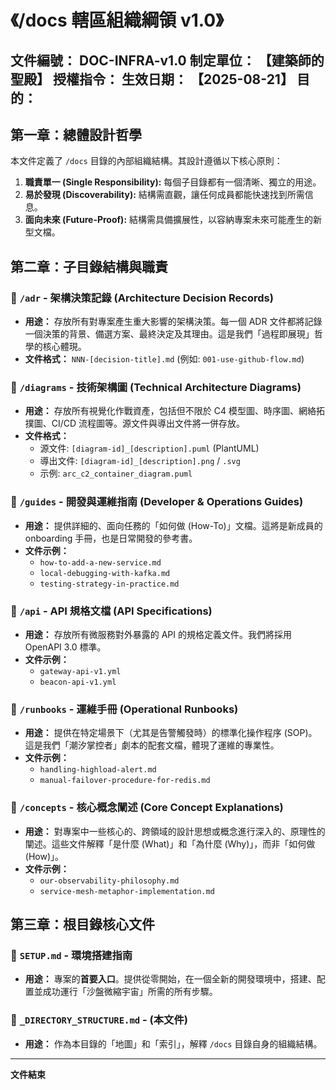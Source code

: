 # 《/docs 轄區組織綱領 v1.0》
**文件編號：** DOC-INFRA-v1.0
**制定單位：** 【建築師的聖殿】
**授權指令：**
**生效日期：** 【2025-08-21】
**目的：**
---

## 第一章：總體設計哲學

本文件定義了 `/docs` 目錄的內部組織結構。其設計遵循以下核心原則：

1.  **職責單一 (Single Responsibility):** 每個子目錄都有一個清晰、獨立的用途。
2.  **易於發現 (Discoverability):** 結構需直觀，讓任何成員都能快速找到所需信息。
3.  **面向未來 (Future-Proof):** 結構需具備擴展性，以容納專案未來可能產生的新型文檔。

## 第二章：子目錄結構與職責

### 📁 `/adr` - 架構決策記錄 (Architecture Decision Records)

*   **用途：** 存放所有對專案產生重大影響的架構決策。每一個 ADR 文件都將記錄一個決策的背景、備選方案、最終決定及其理由。這是我們「過程即展現」哲學的核心體現。
*   **文件格式：** `NNN-[decision-title].md` (例如: `001-use-github-flow.md`)

### 📁 `/diagrams` - 技術架構圖 (Technical Architecture Diagrams)

*   **用途：** 存放所有視覺化作戰資產，包括但不限於 C4 模型圖、時序圖、網絡拓撲圖、CI/CD 流程圖等。源文件與導出文件將一併存放。
*   **文件格式：**
    *   源文件: `[diagram-id]_[description].puml` (PlantUML)
    *   導出文件: `[diagram-id]_[description].png` / `.svg`
    *   示例: `arc_c2_container_diagram.puml`

### 📁 `/guides` - 開發與運維指南 (Developer & Operations Guides)

*   **用途：** 提供詳細的、面向任務的「如何做 (How-To)」文檔。這將是新成員的 onboarding 手冊，也是日常開發的參考書。
*   **文件示例：**
    *   `how-to-add-a-new-service.md`
    *   `local-debugging-with-kafka.md`
    *   `testing-strategy-in-practice.md`

### 📁 `/api` - API 規格文檔 (API Specifications)

*   **用途：** 存放所有微服務對外暴露的 API 的規格定義文件。我們將採用 OpenAPI 3.0 標準。
*   **文件示例：**
    *   `gateway-api-v1.yml`
    *   `beacon-api-v1.yml`

### 📁 `/runbooks` - 運維手冊 (Operational Runbooks)

*   **用途：** 提供在特定場景下（尤其是告警觸發時）的標準化操作程序 (SOP)。這是我們「潮汐掌控者」劇本的配套文檔，體現了運維的專業性。
*   **文件示例：**
    *   `handling-highload-alert.md`
    *   `manual-failover-procedure-for-redis.md`

### 📁 `/concepts` - 核心概念闡述 (Core Concept Explanations)

*   **用途：** 對專案中一些核心的、跨領域的設計思想或概念進行深入的、原理性的闡述。這些文件解釋「是什麼 (What)」和「為什麼 (Why)」，而非「如何做 (How)」。
*   **文件示例：**
    *   `our-observability-philosophy.md`
    *   `service-mesh-metaphor-implementation.md`

## 第三章：根目錄核心文件

### 📄 `SETUP.md` - 環境搭建指南

*   **用途：** 專案的**首要入口**。提供從零開始，在一個全新的開發環境中，搭建、配置並成功運行「沙盤微縮宇宙」所需的所有步驟。

### 📄 `_DIRECTORY_STRUCTURE.md` - (本文件)

*   **用途：** 作為本目錄的「地圖」和「索引」，解釋 `/docs` 目錄自身的組織結構。

---
**文件結束**